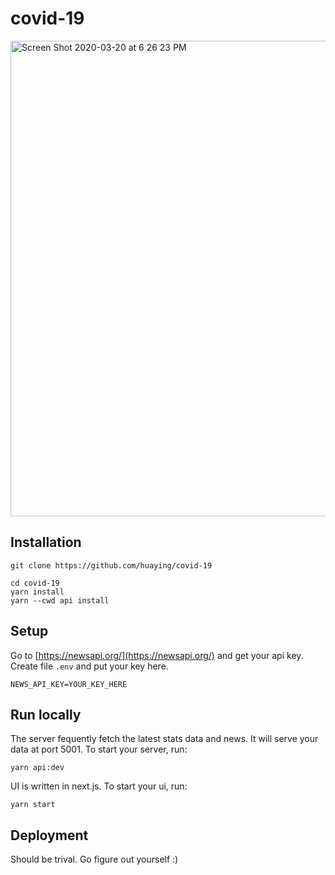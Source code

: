 # covid-19

<img width="761" alt="Screen Shot 2020-03-20 at 6 26 23 PM" src="https://user-images.githubusercontent.com/3991678/77155348-4f0db500-6ad8-11ea-9206-b5b978c7d988.png">

## Installation
```
git clone https://github.com/huaying/covid-19

cd covid-19
yarn install
yarn --cwd api install
```

## Setup

Go to [https://newsapi.org/](https://newsapi.org/) and get your api key.
Create file `.env` and put your key here.

```
NEWS_API_KEY=YOUR_KEY_HERE
```

## Run locally

The server fequently fetch the latest stats data and news. It will serve your data at port 5001. To start your server, run:
```
yarn api:dev
```

UI is written in next.js. To start your ui, run:
```
yarn start
```

## Deployment

Should be trival. Go figure out yourself :)
